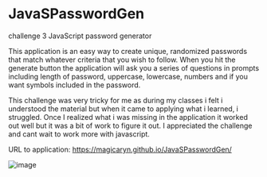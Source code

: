 # JavaSPasswordGen
challenge 3 JavaScript password generator 

This application is an easy way to create unique, randomized passwords that match whatever criteria that you wish to follow. When you hit the generate button the application will ask you a series of questions in prompts including length of password, uppercase, lowercase, numbers and if you want symbols included in the password. 

This challenge was very tricky for me as during my classes i felt i understood the material but when it came to applying what i learned, i struggled. Once I realized what i was missing in the application it worked out well but it was a bit of work to figure it out. I appreciated the challenge and cant wait to work more with javascript.

URL to application: https://magicaryn.github.io/JavaSPasswordGen/



![image](https://github.com/Magicaryn/JavaSPasswordGen/assets/150097400/249a32b8-3d07-47b3-b729-3ad7f92cf759)
